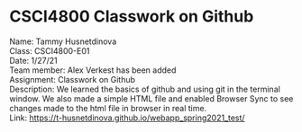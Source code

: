# CSCI4800 Classwork on Github
Name: Tammy Husnetdinova <br />
Class: CSCI4800-E01 <br />
Date: 1/27/21 <br />
Team member: Alex Verkest has been added <br />
Assignment: Classwork on Github <br />
Description: We learned the basics of github and using git in the terminal window. We also made a simple HTML file and enabled Browser Sync to see changes made to the html file in browser in real time. <br />
Link: https://t-husnetdinova.github.io/webapp_spring2021_test/ <br>
